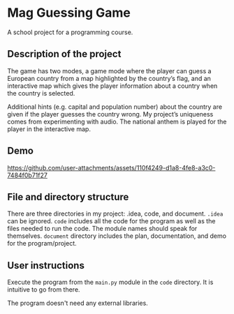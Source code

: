# Mag Guessing Game
A school project for a programming course.

## Description of the project
The game has two modes, a game mode where the player can guess a European country from a map highlighted by the country’s flag, and an interactive map which gives the player information about a country when the country is selected. 

Additional hints (e.g. capital and population number) about the country are given if the player guesses the country wrong. My project’s uniqueness comes from experimenting with audio. The national anthem is played for the player in the interactive map.

## Demo


https://github.com/user-attachments/assets/110f4249-d1a8-4fe8-a3c0-7484f0b71f27



## File and directory structure
There are three directories in my project: .idea, code, and document. `.idea` can be ignored. `code` includes all the code for the program as well as the files needed to run the code. The module names should speak for themselves. `document` directory includes the plan, documentation, and demo for the program/project.

## User instructions
Execute the program from the `main.py` module in the `code` directory. It is intuitive to go from there.

The program doesn't need any external libraries.
